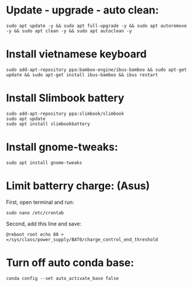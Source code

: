 # Update - upgrade - auto clean:

	sudo apt update -y && sudo apt full-upgrade -y && sudo apt autoremove -y && sudo apt clean -y && sudo apt autoclean -y
	
# Install vietnamese keyboard
	sudo add-apt-repository ppa:bamboo-engine/ibus-bamboo && sudo apt-get update && sudo apt-get install ibus-bamboo && ibus restart
	
# Install Slimbook battery
	sudo add-apt-repository ppa:slimbook/slimbook
	sudo apt update
	sudo apt install slimbookbattery

# Install gnome-tweaks:
	sudo apt install gnome-tweaks

# Limit batterry charge: (Asus)
First, open terminal and run:

	sudo nano /etc/crontab
Second, add this line and save:
		
	@reboot root echo 80 > =/sys/class/power_supply/BAT0/charge_control_end_threshold


# Turn off auto conda base:
	conda config --set auto_activate_base false
